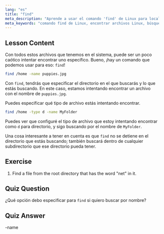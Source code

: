 ```yaml
---
lang: "es"
title: "find"
meta_description: "Aprende a usar el comando 'find' de Linux para localizar archivos y directorios. Descubre opciones básicas de búsqueda y mejora tus habilidades de gestión de archivos en Linux."
meta_keywords: "comando find de Linux, encontrar archivos Linux, búsqueda de directorios Linux, tutorial del comando find, gestión de archivos Linux, Linux para principiantes, guía de Linux"
---
```


## Lesson Content

Con todos estos archivos que tenemos en el sistema, puede ser un poco caótico intentar encontrar uno específico. Bueno, ¡hay un comando que podemos usar para eso: `find`!

```bash
find /home -name puppies.jpg
```

Con `find`, tendrás que especificar el directorio en el que buscarás y lo que estás buscando. En este caso, estamos intentando encontrar un archivo con el nombre de `puppies.jpg`.

Puedes especificar qué tipo de archivo estás intentando encontrar.

```bash
find /home -type d -name MyFolder
```

Puedes ver que configuré el tipo de archivo que estoy intentando encontrar como `d` para directorio, y sigo buscando por el nombre de `MyFolder`.

Una cosa interesante a tener en cuenta es que `find` no se detiene en el directorio que estás buscando; también buscará dentro de cualquier subdirectorio que ese directorio pueda tener.

## Exercise

1. Find a file from the root directory that has the word "net" in it.

## Quiz Question

¿Qué opción debo especificar para `find` si quiero buscar por nombre?

## Quiz Answer

-name
